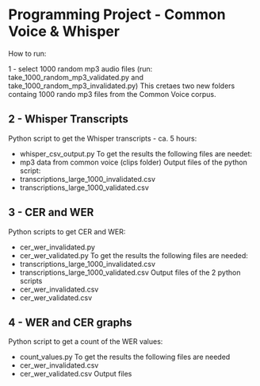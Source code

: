 # Programming Project - Common Voice & Whisper

How to run:

1 - select 1000 random mp3 audio files (run: take_1000_random_mp3_validated.py and take_1000_random_mp3_invalidated.py)
This cretaes two new folders containg 1000 rando mp3 files from the Common Voice corpus.

## 2 - Whisper Transcripts
Python script to get the Whisper transcripts - ca. 5 hours:
* whisper_csv_output.py
To get the results the following files are needet:
* mp3 data from common voice (clips folder)
Output files of the python script:
* transcriptions_large_1000_invalidated.csv
* transcriptions_large_1000_validated.csv


## 3  - CER and WER
Python scripts to get CER and WER:
* cer_wer_invalidated.py
* cer_wer_validated.py
To get the results the following files are needed:
* transcriptions_large_1000_invalidated.csv
* transcriptions_large_1000_validated.csv
Output files of the 2 python scripts
* cer_wer_invalidated.csv
* cer_wer_validated.csv

## 4 - WER and CER graphs
Python script to get a count of the WER values:
* count_values.py
To get the results the following files are needed
* cer_wer_invalidated.csv
* cer_wer_validated.csv
Output files 
